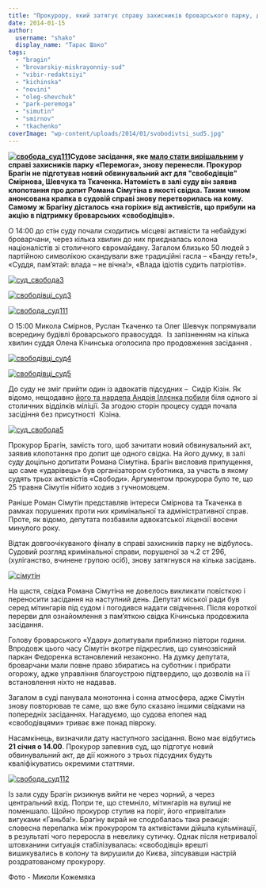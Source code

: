 ```yaml
---
title: "Прокурору, який затягує справу захисників броварського парку, дісталось \"на горіхи\" від націоналістів"
date: 2014-01-15
author: 
  username: "shako"
  display_name: "Тарас Шако"
tags: 
  - "bragin"
  - "brovarskiy-miskrayonniy-sud"
  - "vibir-redaktsiyi"
  - "kichinska"
  - "novini"
  - "oleg-shevchuk"
  - "park-peremoga"
  - "simutin"
  - "smirnov"
  - "tkachenko"
coverImage: "wp-content/uploads/2014/01/svobodivtsi_sud5.jpg"
---
```


**[![свобода_суд111](https://mpz.brovary.org/wp-content/uploads/2014/01/svoboda_sud111.jpg)](https://mpz.brovary.org/wp-content/uploads/2014/01/svoboda_sud111.jpg)Судове засідання, яке [мало стати вирішальним](https://mpz.brovary.org/zavtra-u-brovarskomu-sudi-mayut-virishiti-dolyu-troh-svobodivtsiv-yaki-zahishhali-park-peremoga/) у справі захисників парку «Перемога», знову перенесли. Прокурор Брагін не підготував новий обвинувальний акт для "свободівців" Смірнова, Шевчука та Ткаченка. Натомість в залі суду він заявив клопотання про допит Романа Сімутіна в якості свідка. Таким чином анонсована крапка в судовій справі знову перетворилась на кому. Самому ж Брагіну дісталось «на горіхи» від активістів, що прибули на акцію в підтримку броварських «свободівців».**

О 14:00 до стін суду почали сходитись місцеві активісти та небайдужі броварчани, через кілька хвилин до них приєдналась колона націоналістів зі столичного євромайдану. Загалом близько 50 людей з партійною символікою скандували вже традиційні гасла – «Банду геть!», «Суддя, пам’ятай: влада – не вічна!», «Влада ідіотів судить патріотів».

[![суд_свобода3](https://mpz.brovary.org/wp-content/uploads/2014/01/sud_svoboda3.jpg)](https://mpz.brovary.org/wp-content/uploads/2014/01/sud_svoboda3.jpg)

[![свободівці_суд3](https://mpz.brovary.org/wp-content/uploads/2014/01/svobodivtsi_sud3.jpg)](https://mpz.brovary.org/wp-content/uploads/2014/01/svobodivtsi_sud3.jpg)

[![свобода_суд111](https://mpz.brovary.org/wp-content/uploads/2014/01/svoboda_sud111.jpg)](https://mpz.brovary.org/wp-content/uploads/2014/01/svoboda_sud111.jpg)

О 15:00 Микола Смірнов, Руслан Ткаченко та Олег Шевчук попрямували всередину будівлі броварського правосуддя.  Із запізненням на кілька хвилин суддя Олена Кічинська оголосила про продовження засідання .

[![свободівці_суд4](https://mpz.brovary.org/wp-content/uploads/2014/01/svobodivtsi_sud4.jpg)](https://mpz.brovary.org/wp-content/uploads/2014/01/svobodivtsi_sud4.jpg)

[![свободівці_суд5](https://mpz.brovary.org/wp-content/uploads/2014/01/svobodivtsi_sud5.jpg)](https://mpz.brovary.org/wp-content/uploads/2014/01/svobodivtsi_sud5.jpg)

До суду не зміг прийти один із адвокатів підсудних –  Сидір Кізін. Як відомо, нещодавно [його та нардепа Андрія Іллєнка побили](http://www.pravda.com.ua/news/2014/01/3/7009000/) біля одного зі столичних відділків міліції. За згодою сторін процесу суддя почала засідіння без присутності  Кізіна.

[![суд_свобода5](https://mpz.brovary.org/wp-content/uploads/2014/01/sud_svoboda5.jpg)](https://mpz.brovary.org/wp-content/uploads/2014/01/sud_svoboda5.jpg)

Прокурор Брагін, замість того, щоб зачитати новий обвинувальний акт, заявив клопотання про допит ще одного свідка. На його думку, в залі суду доцільно допитати Романа Сімутіна. Брагін висловив припущення, що саме «ударівець» був організатором суботника, за участь в якому судять трьох активістів «Свободи». Аргументом прокурора було те, що 25 травня Сімутін нібито ходив з гучномовцем.

Раніше Роман Сімутін представляв інтереси Смірнова та Ткаченка в рамках порушених проти них кримінальної та адміністративної справ. Проте, як відомо, депутата позбавили адвокатської ліцензії восени минулого року.

Відтак довгоочікуваного фіналу в справі захисників парку не відбулось. Судовий розгляд кримінальної справи, порушеної за ч.2 ст 296, (хуліганство, вчинене групою осіб), знову затягнувся на кілька засідань.

[![сімутін](https://mpz.brovary.org/wp-content/uploads/2014/01/simutin-.jpg)](https://mpz.brovary.org/wp-content/uploads/2014/01/simutin-.jpg)

На щастя, свідка Романа Сімутіна не довелось викликати повісткою і переносити засідання на наступний день. Депутат міської ради був серед мітингарів під судом і погодився надати свідчення. Після короткої перерви для ознайомлення з пам’яткою свідка Кічинська продовжила засідання.

Голову броварського «Удару» допитували приблизно півтори години. Впродовж цього часу Сімутін вкотре підкреслив, що сумнозвісний паркан Федоренка встановлений незаконно. На думку депутата, броварчани мали повне право збиратись на суботник і прибрати огорожу, адже управління благоустрою підтвердило, що дозволів на її встановлення ніхто не надавав.

Загалом в суді панувала монотонна і сонна атмосфера, адже Сімутін знову повторював те саме, що вже було сказано іншими свідками на попередніх засіданнях. Нагадуємо, що судова епопея над «свободівцями» триває вже понад півроку.

Насамкінець, визначили дату наступного засідання. Воно має відбутись **21 січня о 14.00**. Прокурор запевнив суд, що підготує новий обвинувальний акт, де дії кожного з трьох підсудних будуть кваліфікуватись окремими статтями.

[![свобода_суд112](https://mpz.brovary.org/wp-content/uploads/2014/01/svoboda_sud112.jpg)](https://mpz.brovary.org/wp-content/uploads/2014/01/svoboda_sud112.jpg)

Із зали суду Брагін ризикнув вийти не через чорний, а через центральний вхід. Попри те, що стемніло, мітингарів на вулиці не поменшало. Щойно прокурор ступив на поріг, його «привітали» вигуками «Ганьба!». Брагіну вкрай не сподобалась така реакція: словесна перепалка між прокурором та активістами дійшла кульмінації, в результаті чого переросла в невелику сутичку. Однак після нетривалої штовханини ситуація стабілізувалась: «свободівці» врешті вишикувались в колону та вирушили до Києва, зіпсувавши настрій роздратованому прокурору.

Фото - Миколи Кожемяка
